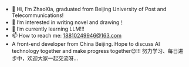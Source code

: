 - 👋 Hi, I’m ZhaoXia, graduated from Beijing University of Post and Telecommunications!
- 👀 I’m interested in writing novel and drawing！
- 🌱 I’m currently learning LLM!!!
- 📫 How to reach me: 18810249946@163.com
- A front-end developer from China Beijing. Hope to discuss AI technology together and make progress together😊!!! 努力学习、每日进步中，欢迎大家一起交流呀...
<!---
zhaoxiagc/zhaoxiagc is a ✨ special ✨ repository because its `README.md` (this file) appears on your GitHub profile.
You can click the Preview link to take a look at your changes.
--->
